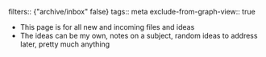 filters:: {"archive/inbox" false}
tags:: meta
exclude-from-graph-view:: true

- This page is for all new and incoming files and ideas
- The ideas can be my own, notes on a subject, random ideas to address later, pretty much anything